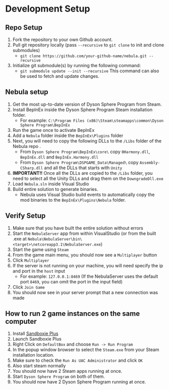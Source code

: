 # Development Setup

## Repo Setup
1. Fork the repository to your own Github account.
2. Pull git repository locally (pass `--recursive` to `git clone` to init and clone submodules)
   - `git clone https://github.com/your-github-name/nebula.git --recursive`
3. Initialize git submodule(s) by running the following command:
   - `git submodule update --init --recursive` This command can also be used to fetch and update changes.

## Nebula setup
1. Get the most up-to-date version of Dyson Sphere Program from Steam.
2. Install BepInEx inside the Dyson Sphere Program Steam installation folder.
   - For example: `C:\Program Files (x86)\Steam\steamapps\common\Dyson Sphere Program\BepInEx`
3. Run the game once to activate BepInEx
4. Add a `Nebula` folder inside the `BepInEx\Plugins` folder
5. Next, you will need to copy the following DLLs to the `/Libs` folder of the Nebula repo .
   - From `Dyson Sphere Program\BepInEx\core\` copy `0Harmony.dll`, `BepInEx.dll` and `BepInEx.Harmony.dll`
   - From `Dyson Sphere Program\DSPGAME_Data\Managed\` copy `Assembly-CSharp.dll` and all the DLLs that starts with `Unity`
6. **IMPORTANT!!** Once all the DLLs are copied to the `/Libs` folder, you need to select all the Unity DLLs and drag them on the `DowngradeDll.exe`
7. Load `Nebula.sln` inside Visual Studio
8. Build entire solution to generate binaries.
   - Nebula uses Visual Studio build events to automatically copy the mod binaries to the `BepInEx\Plugins\Nebula` folder.

## Verify Setup
1. Make sure that you have built the entire solution without errors
2. Start the `NebulaServer` app from within VisualStudio (or from the built .exe at `Nebula\NebulaServer\bin\<target>\netcoreapp3.1\NebulaServer.exe`)
3. Start the game using `Steam`
4. From the game main menu, you should now see a `Multiplayer` button
5. Click `Multiplayer`
6. If the server is not running on your machine, you will need specify the ip and port in the `host` input
   - For example: `127.0.0.1:8469` (If the NebulaServer uses the default port `8469`, you can omit the port in the input field) 
7. Click `Join Game`
8. You should now see in your server prompt that a new connection was made

## How to run 2 game instances on the same computer
1. Install [Sandboxie Plus](https://github.com/sandboxie-plus/Sandboxie/releases)
2. Launch Sandboxie Plus
3. Right Click on `DefaultBox` and choose `Run -> Run Program`
4. In the popup window browser to select the `Steam.exe` from your Steam installation location.
5. Make sure to check the `Run As UAC Administrator` and click `OK`
6. Also start steam normally
7. You should now have 2 Steam apps running at once.
8. Start `Dyson Sphere Program` on both of them.
9. You should now have 2 Dyson Sphere Program running at once.